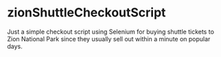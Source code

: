 # zionShuttleCheckoutScript
Just a simple checkout script using Selenium for buying shuttle tickets to Zion National Park since they usually sell out within a minute on popular days.

